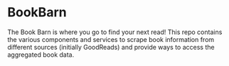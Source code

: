 # BookBarn

The Book Barn is where you go to find your next read! This repo contains the various components and services to scrape book information from different sources (initially GoodReads) and provide ways to access the aggregated book data.

